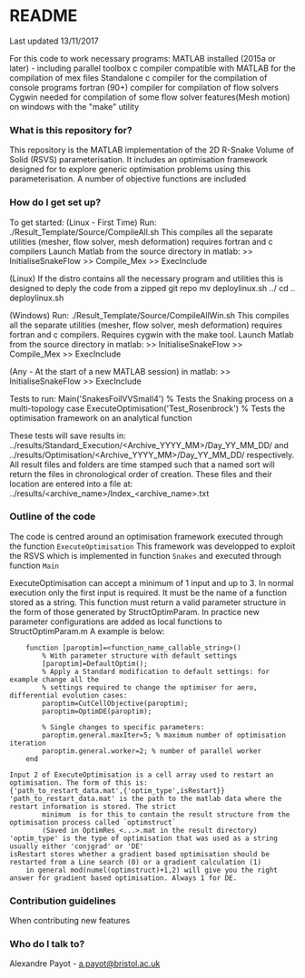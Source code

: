 # README #
Last updated 13/11/2017

For this code to work necessary programs:
	MATLAB installed (2015a or later) - including parallel toolbox
	c compiler compatible with MATLAB for the compilation of mex files
	Standalone c compiler for the compilation of console programs
	fortran (90+) compiler for compilation of flow solvers 
	Cygwin needed for compilation of some flow solver features(Mesh motion) on windows with the "make" utility
	


### What is this repository for? ###

This repository is the MATLAB implementation of the 2D R-Snake Volume of Solid (RSVS) parameterisation.
It includes an optimisation framework designed for to explore generic optimisation problems using this parameterisation.
A number of objective functions are included

### How do I get set up? ###

To get started:
(Linux - First Time) 
	Run: ./Result_Template/Source/CompileAll.sh
		This compiles all the separate utilities (mesher, flow solver, mesh deformation)
		requires fortran and c compilers
	Launch Matlab from the source directory
	in matlab:
		>> InitialiseSnakeFlow
		>> Compile_Mex
		>> ExecInclude
		
(Linux) If the distro contains all the necessary program and utilities this is designed to deply the code from a zipped git repo
	mv deploylinux.sh ../
	cd ..
	deploylinux.sh <source directory name>
		
(Windows) 
	Run: ./Result_Template/Source/CompileAllWin.sh
		This compiles all the separate utilities (mesher, flow solver, mesh deformation)
		requires fortran and c compilers. Requires cygwin with the make tool.
	Launch Matlab from the source directory
	in matlab:
		>> InitialiseSnakeFlow
		>> Compile_Mex
		>> ExecInclude

(Any - At the start of a new MATLAB session) 
	in matlab:
		>> InitialiseSnakeFlow
		>> ExecInclude
		
Tests to run:
	Main('SnakesFoilVVSmall4')
	% Tests the Snaking process on a multi-topology case
	ExecuteOptimisation('Test_Rosenbrock')
	% Tests the optimisation framework on an analytical function
	
These tests will save results in:
	../results/Standard_Execution/<Archive_YYYY_MM>/Day_YY_MM_DD/
	and
	../results/Optimisation/<Archive_YYYY_MM>/Day_YY_MM_DD/
respectively. All result files and folders are time stamped such that a named sort will return the files in chronological order of creation.
These files and their location are entered into a file  at:
	../results/<archive_name>/Index_<archive_name>.txt

### Outline of the code ###

The code is centred around an optimisation framework executed through the function `ExecuteOptimisation`
This framework was developped to exploit the RSVS which is implemented in function `Snakes` and executed through function `Main`

ExecuteOptimisation can accept a minimum of 1 input and up to 3.
	In normal execution only the first input is required. It must be the name of a function stored as a string.
	This function must return a valid parameter structure in the form of those generated by StructOptimParam.
	In practice new parameter configurations are added as local functions to StructOptimParam.m
	A example is below:
	
		function [paroptim]=<function_name_callable_string>()
			% With parameter structure with default settings
			[paroptim]=DefaultOptim(); 
			% Apply a Standard modification to default settings: for example change all the 
			% settings required to change the optimiser for aero, differential evolution cases:
			paroptim=CutCellObjective(paroptim);
			paroptim=OptimDE(paroptim);
			
			% Single changes to specific parameters:
			paroptim.general.maxIter=5; % maximum number of optimisation iteration
			paroptim.general.worker=2; % number of parallel worker
		end

	Input 2 of ExecuteOptimisation is a cell array used to restart an optimisation. The form of this is:
	{'path_to_restart_data.mat',{'optim_type',isRestart}}
	'path_to_restart_data.mat' is the path to the matlab data where the restart information is stored. The strict
			minimum  is for this to contain the result structure from the optimisation process called `optimstruct`
			(Saved in OptimRes_<...>.mat in the result directory)
	'optim_type' is the type of optimisation that was used as a string usually either 'conjgrad' or 'DE'
	isRestart stores whether a gradient based optimisation should be restarted from a Line search (0) or a gradient calculation (1)
		in general mod(numel(optimstruct)+1,2) will give you the right answer for gradient based optimisation. Always 1 for DE.

### Contribution guidelines ###

When contributing new features

### Who do I talk to? ###

Alexandre Payot - a.payot@bristol.ac.uk
